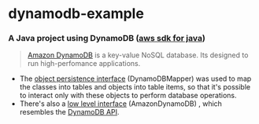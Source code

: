 # dynamodb-example
 
           
### A Java project using DynamoDB ([aws sdk for java](https://docs.aws.amazon.com/pt_br/amazondynamodb/latest/developerguide/sdk-general-information-section.html))

    
> [Amazon DynamoDB](https://aws.amazon.com/dynamodb/) is a key-value NoSQL database. Its designed to run high-perfomance applications.

- The [object persistence interface](https://docs.aws.amazon.com/us_en/amazondynamodb/latest/developerguide/Programming.SDKs.Interfaces.Mapper.html) (DynamoDBMapper) was used to map the classes into tables and objects into table items, so that it's possible to interact only with these objects to perform database operations.
- There's also a [low level interface](https://docs.aws.amazon.com/us_en/amazondynamodb/latest/developerguide/Programming.SDKs.Interfaces.LowLevel.html) (AmazonDynamoDB) , which resembles the [DynamoDB API](https://docs.aws.amazon.com/us_en/amazondynamodb/latest/developerguide/HowItWorks.API.html).